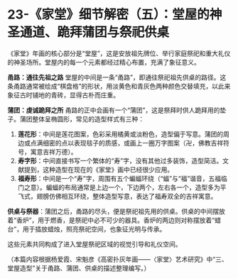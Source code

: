 # 23-《家堂》细节解密（五）：堂屋的神圣通道、跪拜蒲团与祭祀供桌

《家堂》年画的核心部分是“堂屋”，这是安放祖先牌位、举行家庭祭祀和重大礼仪的神圣场所。堂屋内的每一个元素都经过精心布置，充满了象征意义。

**甬路：通往先祖之路**
堂屋的中间是一条“甬路”，即通往祭祀祖先供桌的路径。这条甬路通常被绘成“棋盘格”的形状，用淡黄色和青灰色两种颜色交替填充，以此来象征古时铺地的青砖，显得古朴而庄重。

**蒲团：虔诚跪拜之所**
甬路的正中会画有一个“蒲团”，这是祭拜时供人跪拜用的垫子。蒲团整体呈椭圆形，常见的造型样式有三种：
1.  **莲花形**：中间是莲花图案，色彩采用橘黄或淡粉色，造型偏于写意。蒲团的周边或点满细密的点以表现毯子的质感，或画上一圈万字图案（卍，佛教吉祥符号，寓意吉祥万德）。
2.  **寿字形**：中间直接书写一个繁体的“寿”字，没有其他过多装饰，造型简洁。文献提到，这种造型在现在的《家堂》画中已经很少应用。
3.  **福寿形**：中间是一个“寿”字，周围有五个蝙蝠环绕（“蝠”与“福”谐音，五福临门之意）。蝙蝠的布局通常是上边一个，下边两个，左右各一个，造型多为平飞式，翅膀仿佛相互环绕，整体造型写意，表达了福寿双全的吉祥寓意。

**供桌与祭器**：蒲团之后，甬路的尽头，便是祭祀祖先用的供桌。供桌的中间摆放着“香炉”，用于燃香，是祭祀中必不可少的器具。香炉的两边则对称摆放着“蜡台”，用于插放蜡烛，照亮祭祀空间，也象征光明与传承。

这些元素共同构成了进入堂屋祭祀区域的视觉引导和礼仪空间。

（本篇内容根据杨爱霞、宋魁彦《高密扑灰年画——〈家堂〉艺术研究》中“三、堂屋造型”关于甬路、蒲团、供桌的描述整理编写。）